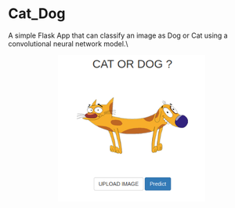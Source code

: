 # Cat_Dog

A simple Flask App that can classify an image as Dog or Cat using a convolutional neural network model.\

<p align="center">
  <img width="300" height="300" src="static/img/home.png">
</p>

